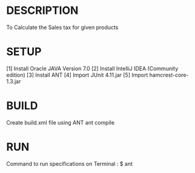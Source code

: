 DESCRIPTION
===========
To Calculate the Sales tax for given products

SETUP
=====
[1] Install Oracle JAVA Version 7.0
[2] Install IntelliJ IDEA (Community edition)
[3] Install ANT
[4] Import JUnit 4.11.jar
[5] Import hamcrest-core-1.3.jar


BUILD
=====
Create build.xml file using ANT
ant compile


RUN
===
Command to run specifications on Terminal : $ ant